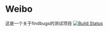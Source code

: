 # Weibo
这是一个关于findbugs的测试项目
[![Build Status](https://www.travis-ci.org/pth121/Weibo.svg?branch=master)](https://www.travis-ci.org/pth121/Weibo)
